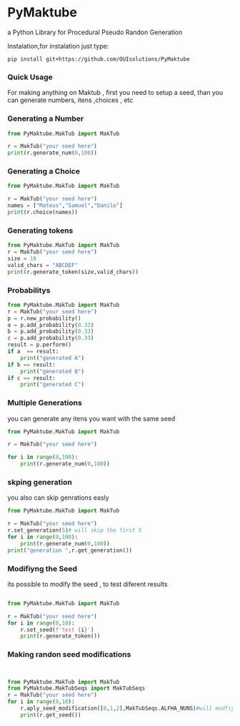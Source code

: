 # PyMaktube
a Python Library for Procedural Pseudo Randon Generation

Instalation,for instalation just type:

```shel 
pip install git+https://github.com/OUIsolutions/PyMaktube

```


### Quick Usage 
For making anything on Maktub , first you need to setup a seed, than you can generate
numbers, itens ,choices , etc

### Generating a Number
```py
from PyMaktube.MakTub import MakTub

r = MakTub("your seed here")
print(r.generate_num(0,100))

```

### Generating a Choice 

```py 
from PyMaktube.MakTub import MakTub

r = MakTub("your seed here")
names = ["Mateus","Samuel","Danilo"]
print(r.choice(names))

```
### Generating tokens 

```py
from PyMaktube.MakTub import MakTub
r = MakTub("your seed here")
size = 10
valid_chars = "ABCDEF"
print(r.generate_token(size,valid_chars))

```

### Probabilitys 
```py
from PyMaktube.MakTub import MakTub
r = MakTub("your seed here")
p = r.new_probability()
a = p.add_probability(0.33)
b = p.add_probability(0.33)
c = p.add_probability(0.33)
result = p.perform()
if a  == result:
    print("generated A")
if b == result:
    print("generated B")
if c == result:
    print("generated C")
```

### Multiple Generations 
you can generate any itens you want with the same seed 

```py 
from PyMaktube.MakTub import MakTub

r = MakTub("your seed here")

for i in range(0,100):
    print(r.generate_num(0,100))

```

### skping generation 
you also can skip genrations easly 

```py
from PyMaktube.MakTub import MakTub

r = MakTub("your seed here")
r.set_generation(5)# will skip the first 5
for i in range(0,100):
    print(r.generate_num(0,100))
print("generation ",r.get_generation())

```
### Modifiyng the Seed 
its possible to modify the seed , to test diferent results
```py 

from PyMaktube.MakTub import MakTub

r = MakTub("your seed here")
for i in range(0,10):
    r.set_seed(f'test {i}')
    print(r.generate_token())

```

### Making randon seed modifications 

```py


from PyMaktube.MakTub import MakTub
from PyMaktube.MakTubSeqs import MakTubSeqs
r = MakTub("your seed here")
for i in range(0,10):
    r.aply_seed_modification([0,1,2],MakTubSeqs.ALFHA_NUNS)#will modfiy the first 3 chars
    print(r.get_seed())

```